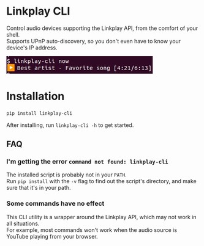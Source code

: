 # Linkplay CLI

Control audio devices supporting the Linkplay API, from the comfort of your shell.  
Supports UPnP auto-discovery, so you don't even have to know your device's IP address.

![Screenshot](resources/screenshot.png)

# Installation
```bash
pip install linkplay-cli
```

After installing, run `linkplay-cli -h` to get started.

## FAQ

### I'm getting the error `command not found: linkplay-cli` 

The installed script is probably not in your `PATH`.  
Run `pip install` with the `-v` flag to find out the script's directory, and make sure that it's in your path.

### Some commands have no effect

This CLI utility is a wrapper around the Linkplay API, which may not work in all situations.  
For example, most commands won't work when the audio source is YouTube playing from your browser.
